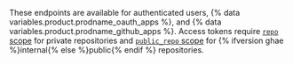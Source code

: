 These endpoints are available for authenticated users, {% data variables.product.prodname_oauth_apps %}, and {% data variables.product.prodname_github_apps %}. Access tokens require [`repo` scope](/apps/oauth-apps/building-oauth-apps/scopes-for-oauth-apps#available-scopes) for private repositories and [`public_repo` scope](/apps/oauth-apps/building-oauth-apps/scopes-for-oauth-apps#available-scopes) for {% ifversion ghae %}internal{% else %}public{% endif %} repositories.
